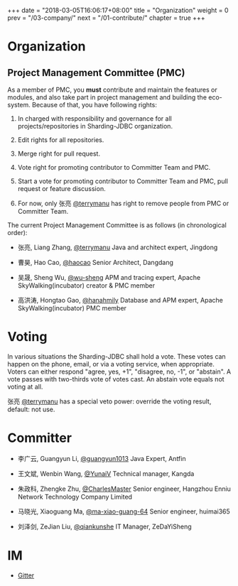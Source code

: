 +++
date = "2018-03-05T16:06:17+08:00"
title = "Organization"
weight = 0
prev = "/03-company/"
next = "/01-contribute/"
chapter = true
+++

# Organization

## Project Management Committee (PMC)
As a member of PMC, you **must** contribute and maintain the features or modules, and also take part in project management and building the eco-system. Because of that, you have following rights:

1. In charged with responsibility and governance for all projects/repositories in Sharding-JDBC organization.

1. Edit rights for all repositories.

1. Merge right for pull request.

1. Vote right for promoting contributor to Committer Team and PMC.

1. Start a vote for promoting contributor to Committer Team and PMC, pull request or feature discussion.

1. For now, only 张亮 [@terrymanu](https://github.com/terrymanu) has right to remove people from PMC or Committer Team.

The current Project Management Committee is as follows (in chronological order):

* 张亮, Liang Zhang, [@terrymanu](https://github.com/terrymanu) Java and architect expert, Jingdong

* 曹昊, Hao Cao, [@haocao](https://github.com/haocao) Senior Architect, Dangdang

* 吴晟, Sheng Wu, [@wu-sheng](https://github.com/wu-sheng) APM and tracing expert, Apache SkyWalking(incubator) creator & PMC member

* 高洪涛, Hongtao Gao, [@hanahmily](https://github.com/hanahmily) Database and APM expert, Apache SkyWalking(incubator) PMC member

# Voting

In various situations the Sharding-JDBC shall hold a vote. These votes can happen on the phone, email, or via a voting service, when appropriate. Voters can either respond "agree, yes, +1", "disagree, no, -1", or "abstain". A vote passes with two-thirds vote of votes cast. An abstain vote equals not voting at all.

张亮 [@terrymanu](https://github.com/terrymanu) has a special veto power: override the voting result, default: not use.

# Committer

* 李广云, Guangyun Li, [@guangyun1013](https://github.com/guangyun1013) Java Expert, Antfin

* 王文斌, Wenbin Wang, [@YunaiV](https://github.com/YunaiV) Technical manager, Kangda

* 朱政科, Zhengke Zhu, [@CharlesMaster](https://github.com/CharlesMaster) Senior engineer, Hangzhou Enniu Network Technology Company Limited

* 马晓光, Xiaoguang Ma, [@ma-xiao-guang-64](https://github.com/ma-xiao-guang-64) Senior engineer, huimai365

* 刘泽剑, ZeJian Liu, [@qiankunshe](https://github.com/qiankunshe) IT Manager, ZeDaYiSheng

# IM

* [Gitter](https://gitter.im/Sharding-JDBC/shardingjdbc)
